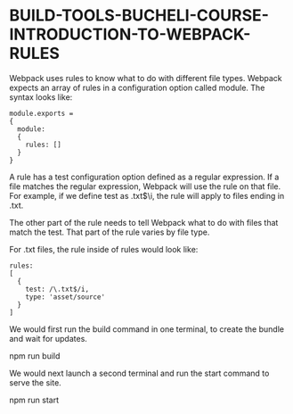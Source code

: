 # BUILD-TOOLS-BUCHELI-COURSE-INTRODUCTION-TO-WEBPACK-RULES

Webpack uses rules to know what to do with different file types. Webpack expects an array of rules in a configuration option called module. The syntax looks like:

```
module.exports = 
{
  module: 
  {
    rules: []
  }
}
```

A rule has a test configuration option defined as a regular expression. If a file matches the regular expression, Webpack will use the rule on that file. For example, if we 
define test as \.txt$\i, the rule will apply to files ending in .txt.

The other part of the rule needs to tell Webpack what to do with files that match the test. That part of the rule varies by file type.

For .txt files, the rule inside of rules would look like:

```
rules: 
[
  {
    test: /\.txt$/i,
    type: 'asset/source'
  }
]
```

We would first run the build command in one terminal, to create the bundle and wait for updates.

npm run build

We would next launch a second terminal and run the start command to serve the site.

npm run start
